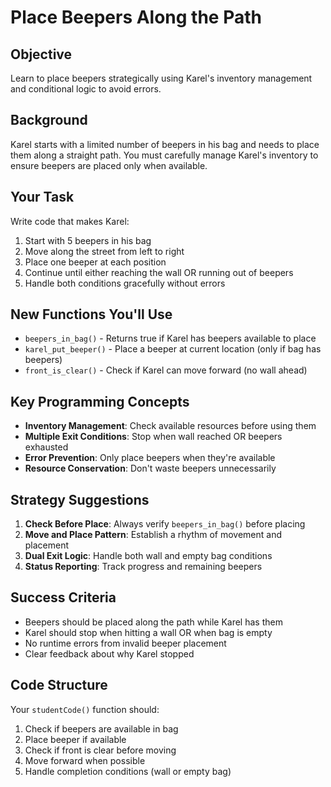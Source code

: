 # Place Beepers Along the Path

## Objective
Learn to place beepers strategically using Karel's inventory management and conditional logic to avoid errors.

## Background
Karel starts with a limited number of beepers in his bag and needs to place them along a straight path. You must carefully manage Karel's inventory to ensure beepers are placed only when available.

## Your Task
Write code that makes Karel:
1. Start with 5 beepers in his bag
2. Move along the street from left to right
3. Place one beeper at each position
4. Continue until either reaching the wall OR running out of beepers
5. Handle both conditions gracefully without errors

## New Functions You'll Use
- `beepers_in_bag()` - Returns true if Karel has beepers available to place
- `karel_put_beeper()` - Place a beeper at current location (only if bag has beepers)
- `front_is_clear()` - Check if Karel can move forward (no wall ahead)

## Key Programming Concepts
- **Inventory Management**: Check available resources before using them
- **Multiple Exit Conditions**: Stop when wall reached OR beepers exhausted
- **Error Prevention**: Only place beepers when they're available
- **Resource Conservation**: Don't waste beepers unnecessarily

## Strategy Suggestions
1. **Check Before Place**: Always verify `beepers_in_bag()` before placing
2. **Move and Place Pattern**: Establish a rhythm of movement and placement
3. **Dual Exit Logic**: Handle both wall and empty bag conditions
4. **Status Reporting**: Track progress and remaining beepers

## Success Criteria
- Beepers should be placed along the path while Karel has them
- Karel should stop when hitting a wall OR when bag is empty
- No runtime errors from invalid beeper placement
- Clear feedback about why Karel stopped

## Code Structure
Your `studentCode()` function should:
1. Check if beepers are available in bag
2. Place beeper if available
3. Check if front is clear before moving
4. Move forward when possible
5. Handle completion conditions (wall or empty bag)
